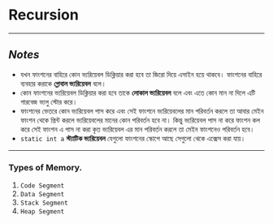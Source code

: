 # Recursion  
---
## *Notes*  

  
- যখন ফাংশনের বাহিরে কোন ভ্যরিয়েবল ডিক্লিয়ার করা হবে তা জিরো দিয়ে এসাইন হয়ে থাকবে। ফাংশনের বাহিরে ব্যবহার করাকে __গ্লোবাল ভ্যরিয়েবল__ বলে।  
- কোন ফাংশনের ভ্যরিয়েবল ডিক্লিয়ার করা হবে তাকে __লোকাল ভ্যরিয়েবল__ বলে এবং এতে কোন মান না দিলে এটি গারবেজ ভ্যলু স্টোর করে।   
- ফাংশনের ভেতরে কোন ভ্যরিয়েবল পাস করে এবং সেই ফাংশনে ভ্যরিয়েবলের মান পরিবর্তন করলে তা আবার মেইন ফাংশন থেকে প্রিন্ট করলে ভ্যরিয়েবলের মানের কোন পরিবর্তন হবে না। কিন্তু ভ্যরিয়েবল পাস না করে ফাংশন কল করে সেই ফাংশন এ পাস না করা কৃত ভ্যরিয়েবল এর মান পরিবর্তন করলে তা মেইন ফাংশনেও পরিবর্তন হবে।  
- ``static int a``  __স্ট্যাটিক ভ্যরিয়েবল__ যেগুলো ফাংশনের স্কোপে আছে সেগুলো থেকে এক্সেস করা যায়।  

---
### Types of Memory.  

1. `` Code Segment ``  
1. `` Data Segment ``  
1. `` Stack Segment ``  
1. `` Heap Segment ``  
